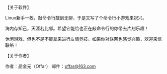 【关于软件】

Linux新手一枚，敲命令行敲到无聊，于是又写了个命令行小游戏来祝兴。

海内存知己，天涯若比邻。希望它能给也正在敲命令行的你带去片刻乐趣！

休闲游戏，但也不是不能拿来进行友情竞技。如果你对联网也感觉兴趣，欢迎来信联络！


【关于作者】

作者：屈金元（Offar）
邮件：offar@163.com
